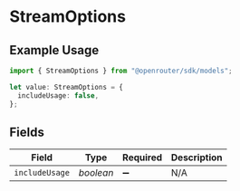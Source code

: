 # StreamOptions

## Example Usage

```typescript
import { StreamOptions } from "@openrouter/sdk/models";

let value: StreamOptions = {
  includeUsage: false,
};
```

## Fields

| Field              | Type               | Required           | Description        |
| ------------------ | ------------------ | ------------------ | ------------------ |
| `includeUsage`     | *boolean*          | :heavy_minus_sign: | N/A                |
